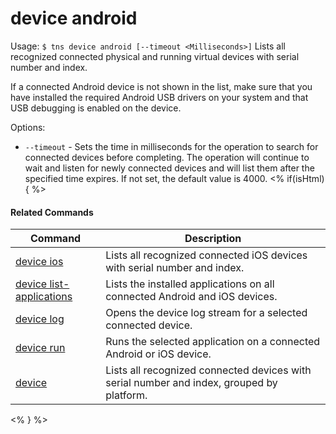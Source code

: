 device android
==========

Usage:
    `$ tns device android [--timeout <Milliseconds>]`
Lists all recognized connected physical and running virtual devices with serial number and index.

If a connected Android device is not shown in the list, make sure that you have installed the required Android USB drivers on your system
and that USB debugging is enabled on the device.

Options:
* `--timeout` - Sets the time in milliseconds for the operation to search for connected devices before completing. The operation will continue to wait and listen for newly connected devices and will list them after the specified time expires. If not set, the default value is 4000.
<% if(isHtml) { %> 

#### Related Commands

Command | Description
----------|----------
[device ios](device-ios.html) | Lists all recognized connected iOS devices with serial number and index.
[device list-applications](device-list-applications.html) | Lists the installed applications on all connected Android and iOS devices.
[device log](device-log.html) | Opens the device log stream for a selected connected device.
[device run](device-run.html) | Runs the selected application on a connected Android or iOS device.
[device](device.html) | Lists all recognized connected devices with serial number and index, grouped by platform.
<% } %>